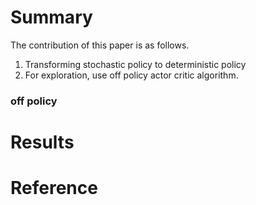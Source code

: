 # Summary
The contribution of this paper is as follows.
1) Transforming stochastic policy to deterministic policy
2) For exploration, use off policy actor critic algorithm.

### off policy



# Results

# Reference

